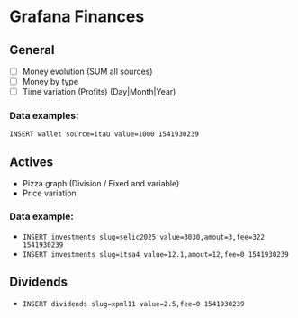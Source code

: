 # Grafana Finances

## General

 - [ ] Money evolution (SUM all sources)
 - [ ] Money by type
 - [ ] Time variation (Profits) (Day|Month|Year)

### Data examples:

`INSERT wallet source=itau value=1000 1541930239`

## Actives

 - Pizza graph (Division / Fixed and variable)
 - Price variation

### Data example:

- `INSERT investments slug=selic2025 value=3030,amout=3,fee=322 1541930239`
- `INSERT investments slug=itsa4 value=12.1,amout=12,fee=0 1541930239`

## Dividends
- `INSERT dividends slug=xpml11 value=2.5,fee=0 1541930239`

